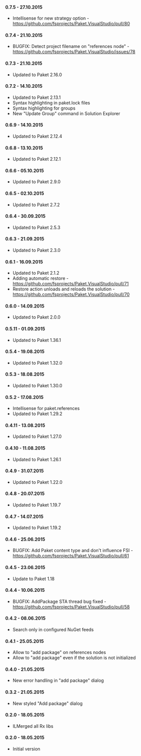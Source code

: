 #### 0.7.5 - 27.10.2015
* Intellisense for new strategy option - https://github.com/fsprojects/Paket.VisualStudio/pull/80

#### 0.7.4 - 21.10.2015
* BUGFIX: Detect project filename on "references node" - https://github.com/fsprojects/Paket.VisualStudio/issues/78

#### 0.7.3 - 21.10.2015
* Updated to Paket 2.16.0

#### 0.7.2 - 14.10.2015
* Updated to Paket 2.13.1
* Syntax highlighting in paket.lock files
* Syntax highlighting for groups
* New "Update Group" command in Solution Explorer

#### 0.6.9 - 14.10.2015
* Updated to Paket 2.12.4

#### 0.6.8 - 13.10.2015
* Updated to Paket 2.12.1

#### 0.6.6 - 05.10.2015
* Updated to Paket 2.9.0

#### 0.6.5 - 02.10.2015
* Updated to Paket 2.7.2

#### 0.6.4 - 30.09.2015
* Updated to Paket 2.5.3
 
#### 0.6.3 - 21.09.2015
* Updated to Paket 2.3.0

#### 0.6.1 - 16.09.2015
* Updated to Paket 2.1.2
* Adding automatic restore - https://github.com/fsprojects/Paket.VisualStudio/pull/71
* Restore action unloads and reloads the solution - https://github.com/fsprojects/Paket.VisualStudio/pull/70

#### 0.6.0 - 14.09.2015
* Updated to Paket 2.0.0

#### 0.5.11 - 01.09.2015
* Updated to Paket 1.36.1

#### 0.5.4 - 19.08.2015
* Updated to Paket 1.32.0

#### 0.5.3 - 18.08.2015
* Updated to Paket 1.30.0

#### 0.5.2 - 17.08.2015
* Intellisense for paket.references
* Updated to Paket 1.29.2

#### 0.4.11 - 13.08.2015
* Updated to Paket 1.27.0

#### 0.4.10 - 11.08.2015
* Updated to Paket 1.26.1

#### 0.4.9 - 31.07.2015
* Updated to Paket 1.22.0

#### 0.4.8 - 20.07.2015
* Updated to Paket 1.19.7

#### 0.4.7 - 14.07.2015
* Updated to Paket 1.19.2

#### 0.4.6 - 25.06.2015
* BUGFIX: Add Paket content type and don't influence FSI - https://github.com/fsprojects/Paket.VisualStudio/pull/61

#### 0.4.5 - 23.06.2015
* Update to Paket 1.18 

#### 0.4.4 - 10.06.2015
* BUGFIX: AddPackage STA thread bug fixed - https://github.com/fsprojects/Paket.VisualStudio/pull/58

#### 0.4.2 - 08.06.2015
* Search only in configured NuGet feeds 

#### 0.4.1 - 25.05.2015
* Allow to "add package" on references nodes
* Allow to "add package" even if the solution is not initialized

#### 0.4.0 - 21.05.2015
* New error handling in "add package" dialog

#### 0.3.2 - 21.05.2015
* New styled "Add package" dialog

#### 0.2.0 - 18.05.2015
* ILMerged all Rx libs

#### 0.2.0 - 18.05.2015
* Initial version
